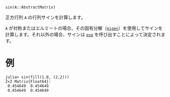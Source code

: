 ```
sin(A::AbstractMatrix)
```

正方行列 `A` の行列サインを計算します。

`A` が対称またはエルミートの場合、その固有分解（[`eigen`](@ref)）を使用してサインを計算します。それ以外の場合、サインは [`exp`](@ref) を呼び出すことによって決定されます。

# 例

```jldoctest
julia> sin(fill(1.0, (2,2)))
2×2 Matrix{Float64}:
 0.454649  0.454649
 0.454649  0.454649
```

